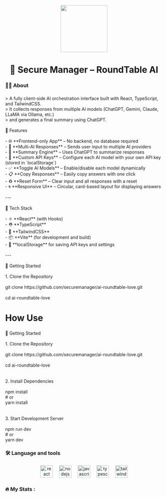 <div align="center">
  <img height="150" src="https://ibb.co/WpKbZJ49"  />
</div>

###

###

<h1 align="center">🔐 Secure Manager – RoundTable AI</h1>

###

<h3 align="left">👩‍💻  About</h3>

###

<p align="left">> A fully client-side AI orchestration interface built with React, TypeScript, and TailwindCSS.  <br>> It collects responses from multiple AI models (ChatGPT, Gemini, Claude, LLaMA via Ollama, etc.)  <br>> and generates a final summary using ChatGPT.<br><br>📌 Features<br><br>- 🌐 **Frontend-only App** – No backend, no database required<br>- 🤖 **Multi-AI Responses** – Sends user input to multiple AI providers<br>- 🧠 **Summary Engine** – Uses ChatGPT to summarize responses<br>- 🔧 **Custom API Keys** – Configure each AI model with your own API key (stored in `localStorage`)<br>- ✅ **Toggle AI Models** – Enable/disable each model dynamically<br>- 📋 **Copy Responses** – Easily copy answers with one click<br>- ♻️ **Reset Form** – Clear input and all responses with a reset<br>- 🌀 **Responsive UI** – Circular, card-based layout for displaying answers<br><br>---<br><br> 🧱 Tech Stack<br><br>- ⚛️ **React** (with Hooks)<br>- ⛑️ **TypeScript**<br>- 🎨 **TailwindCSS**<br>- 📦 **Vite** (for development and build)<br>- 💾 **localStorage** for saving API keys and settings<br><br>---<br><br>🚀 Getting Started<br><br> 1. Clone the Repository<br><br>git clone https://github.com/securemanager/ai-roundtable-love.git<br><br>cd ai-roundtable-love</p>

###

<h1 align="left">How Use</h1>

###

<p align="left">🚀 Getting Started<br><br> 1. Clone the Repository<br><br>git clone https://github.com/securemanager/ai-roundtable-love.git<br><br>cd ai-roundtable-love<br><br><br>2. Install Dependencies <br><br>npm install<br># or<br>yarn install<br><br><br>3. Start Development Server<br><br>npm run dev<br># or<br>yarn dev</p>

###

<h3 align="left">🛠 Language and tools</h3>

###

<div align="center">
  <img src="https://cdn.jsdelivr.net/gh/devicons/devicon/icons/react/react-original.svg" height="40" alt="react logo"  />
  <img width="12" />
  <img src="https://cdn.jsdelivr.net/gh/devicons/devicon/icons/nodejs/nodejs-original.svg" height="40" alt="nodejs logo"  />
  <img width="12" />
  <img src="https://cdn.jsdelivr.net/gh/devicons/devicon/icons/javascript/javascript-original.svg" height="40" alt="javascript logo"  />
  <img width="12" />
  <img src="https://cdn.jsdelivr.net/gh/devicons/devicon/icons/typescript/typescript-original.svg" height="40" alt="typescript logo"  />
  <img width="12" />
  <img src="https://cdn.jsdelivr.net/gh/devicons/devicon/icons/tailwindcss/tailwindcss-original-wordmark.svg" height="40" alt="tailwindcss logo"  />
</div>

###

<h3 align="left">🔥   My Stats :</h3>

###
